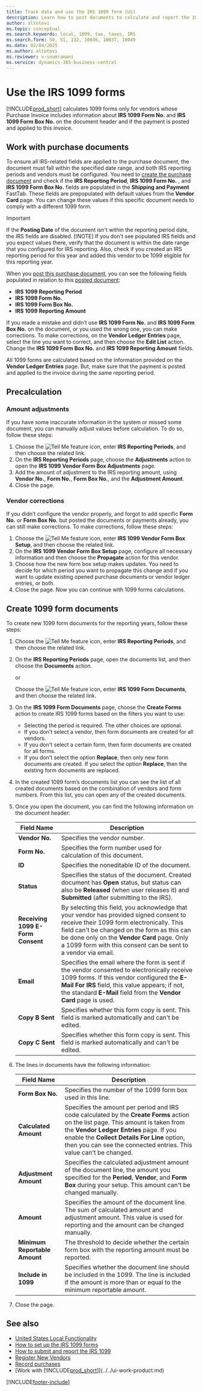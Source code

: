 ```yaml
---
title: Track data and use the IRS 1099 form [US]
description: Learn how to post documents to calculate and report the 1099 tax forms so that you can submit the required reports.
author: altotovi
ms.topic: conceptual
ms.search.keywords: local, 1099, tax, taxes, IRS
ms.search.form: 50, 51, 132, 10036, 10037, 10049
ms.date: 02/04/2025
ms.author: altotovi
ms.reviewer: v-soumramani
ms.service: dynamics-365-business-central
---
```


# Use the IRS 1099 forms

[!INCLUDE[prod_short](../../includes/prod_short.md)] calculates 1099 forms only for vendors whose Purchase Invoice includes information about **IRS 1099 Form No.** and **IRS 1099 Form Box No.** on the document header and if the payment is posted and applied to this invoice.  

## Work with purchase documents  

To ensure all IRS-related fields are applied to the purchase document, the document must fall within the specified date range, and both IRS reporting periods and vendors must be configured. You need to [create the purchase document](../../purchasing-how-record-purchases.md) and check if the **IRS Reporting Period**, **IRS 1099 Form No.** , and **IRS 1099 Form Box No.** fields are populated in the **Shipping and Payment** FastTab. These fields are prepopulated with default values from the **Vendor Card** page. You can change these values if this specific document needs to comply with a different 1099 form.  

> [!IMPORTANT]
> If the **Posting Date** of the document isn't within the reporting period date, the IRS fields are disabled.
> [!NOTE]
> If you don't see populated IRS fields and you expect values there, verify that the document is within the date range that you configured for IRS reporting. Also, check if you created an IRS reporting period for this year and added this vendor to be 1099 eligible for this reporting year.  

When you [post this purchase document](../../purchasing-how-record-purchases.md), you can see the following fields populated in relation to this [posted document](../../purchasing-how-record-purchases.md):

- **IRS 1099 Reporting Period**
- **IRS 1099 Form No.**
- **IRS 1099 Form Box No.**
- **IRS 1099 Reporting Amount**

If you made a mistake and didn’t use **IRS 1099 Form No.** and **IRS 1099 Form Box No.** on the document, or you used the wrong one, you can make corrections. To make corrections, on the **Vendor Ledger Entries** page, select the line you want to correct, and then choose the **Edit List** action. Change the **IRS 1099 Form Box No.** and **IRS 1099 Reporting Amount** fields.

All 1099 forms are calculated based on the information provided on the **Vendor Ledger Entries** page. But, make sure that the payment is posted and applied to the invoice during the same reporting period.  

## Precalculation  

### Amount adjustments

If you have some inaccurate information in the system or missed some document, you can manually adjust values before calculation. To do so, follow these steps:

1. Choose the ![Tell Me feature](../../media/ui-search/search_small.png "Tell me what you want to do") icon, enter **IRS Reporting Periods**, and then choose the related link.  
1. On the **IRS Reporting Periods** page, choose the **Adjustments** action to open the **IRS 1099 Vendor Form Box Adjustments** page.  
1. Add the amount of adjustment to the IRS reporting amount, using **Vendor No.**, **Form No.**, **Form Box No.**, and the **Adjustment Amount**.
1. Close the page.

### Vendor corrections

If you didn’t configure the vendor properly, and forgot to add specific **Form No.** or **Form Box No.** but posted the documents or payments already, you can still make corrections. To make corrections, follow these steps:  

1. Choose the ![Tell Me feature](../../media/ui-search/search_small.png "Tell me what you want to do") icon, enter **IRS 1099 Vendor Form Box Setup**, and then choose the related link.  
1. On the **IRS 1099 Vendor Form Box Setup** page, configure all necessary information and then choose the **Propagate** action for this vendor.
1. Choose how the new form box setup makes updates. You need to decide for which period you want to propagate this change and if you want to update existing opened purchase documents or vendor ledger entries, or both.
1. Close the page. Now you can continue with 1099 forms calculations.

## Create 1099 form documents

To create new 1099 form documents for the reporting years, follow these steps:  

1. Choose the ![Tell Me feature](../../media/ui-search/search_small.png "Tell me what you want to do") icon, enter **IRS Reporting Periods**, and then choose the related link.  
1. On the **IRS Reporting Periods** page, open the documents list, and then choose the **Documents** action.

   or

   Choose the ![Tell Me feature](../../media/ui-search/search_small.png "Tell me what you want to do") icon, enter **IRS 1099 Form Documents**, and then choose the related link.
1. On the **IRS 1099 Form Documents** page, choose the **Create Forms** action to create IRS 1099 forms based on the filters you want to use:

   - Selecting the period is required. The other choices are optional.  
   - If you don't select a vendor, then form documents are created for all vendors.
   - If you don't select a certain form, then form documents are created for all forms.
   - If you don't select the option **Replace**, then only new form documents are created. If you select the option **Replace**, then the existing form documents are replaced.

1. In the created 1099 form’s documents list you can see the list of all created documents based on the combination of vendors and form numbers. From this list, you can open any of the created documents.  
1. Once you open the document, you can find the following information on the document header:  

   |  Field Name  |  Description  |  
   |--------|-----------------|  
   | **Vendor No.** | Specifies the vendor number.  |
   | **Form No.** | Specifies the form number used for calculation of this document. |
   | **ID** | Specifies the noneditable ID of the document.  |
   | **Status** | Specifies the status of the document. Created document has **Open** status, but status can also be **Released** (when user releases it) and **Submitted** (after submitting to the IRS). |
   | **Receiving 1099 E-Form Consent** | By selecting this field, you acknowledge that your vendor has provided signed consent to receive their 1099 form electronically. This field can't be changed on the form as this can be done only on the **Vendor Card** page. Only a 1099 form with this consent can be sent to a vendor via email. |
   | **Email** | Specifies the email where the form is sent if the vendor consented to electronically receive 1099 forms. If this vendor configured the **E-Mail For IRS** field, this value appears; if not, the standard **E-Mail** field from the **Vendor Card** page is used.  |
   | **Copy B Sent** | Specifies whether this form copy is sent. This field is marked automatically and can't be edited.  |
   | **Copy C Sent** | Specifies whether this form copy is sent. This field is marked automatically and can't be edited.  |

1. The lines in documents have the following information:  

   |  Field Name  |  Description  |  
   |--------|---------------------|
   | **Form Box No.** | Specifies the number of the 1099 form box used in this line.   |
   | **Calculated Amount** | Specifies the amount per period and IRS code calculated by the **Create Forms** action on the list page. This amount is taken from the **Vendor Ledger Entries** page. If you enable the **Collect Details For Line** option, then you can see the connected entries. This value can't be changed. |
   | **Adjustment Amount** | Specifies the calculated adjustment amount of the document line, the amount you specified for the **Period**, **Vendor**, and **Form Box** during your setup. This amount can't be changed manually. |
   | **Amount** | Specifies the amount of the document line. The sum of calculated amount and adjustment amount. This value is used for reporting and the amount can be changed manually.  |
   | **Minimum Reportable Amount** | The threshold to decide whether the certain form box with the reporting amount must be reported.   |
   | **Include in 1099** | Specifies whether the document line should be included in the 1099. The line is included if the amount is more than or equal to the minimum reportable amount. |

1. Close the page.  

## See also

- [United States Local Functionality](united-states-local-functionality.md)
- [How to set up the IRS 1099 forms](set-up-use-irs1099-form-v24.md)
- [How to submit and report the IRS 1099](how-to-1099-report.md)
- [Register New Vendors](../../purchasing-how-register-new-vendors.md)
- [Record purchases](../../purchasing-how-record-purchases.md)
- [Work with [!INCLUDE[prod_short](../../includes/prod_short.md)]](../../ui-work-product.md)

[!INCLUDE[footer-include](../../includes/footer-banner.md)]
